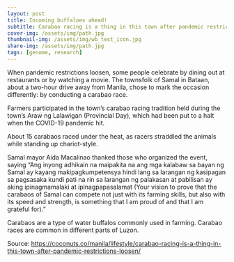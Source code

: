 ```yaml
---
layout: post
title: Incoming buffaloes ahead!
subtitle: Carabao racing is a thing in this town after pandemic restrictions loosen
cover-img: /assets/img/path.jpg
thumbnail-img: /assets/img/wb_test_icon.jpg
share-img: /assets/img/path.jpg
tags: [genome, research]
---
```


When pandemic restrictions loosen, some people celebrate by dining out at restaurants or by watching a movie. The townsfolk of Samal in Bataan, about a two-hour drive away from Manila, chose to mark the occasion differently: by conducting a carabao race.

Farmers participated in the town’s carabao racing tradition held during the town’s Araw ng Lalawigan (Provincial Day), which had been put to a halt when the COVID-19 pandemic hit.

About 15 carabaos raced under the heat, as racers straddled the animals while standing up chariot-style.

Samal mayor Aida Macalinao thanked those who organized the event, saying “Ang inyong adhikain na maipakita na ang mga kalabaw sa bayan ng Samal ay kayang makipagkumpetensya hindi lang sa larangan ng kasipagan sa pagsasaka kundi pati na rin sa larangan ng palakasan at pabilisan ay aking ipinagmamalaki at ipinagpapasalamat (Your vision to prove that the carabaos of Samal can compete not just with its farming skills, but also with its speed and strength, is something that I am proud of and that I am grateful for).”

Carabaos are a type of water buffalos commonly used in farming. Carabao races are common in different parts of Luzon.

Source: https://coconuts.co/manila/lifestyle/carabao-racing-is-a-thing-in-this-town-after-pandemic-restrictions-loosen/